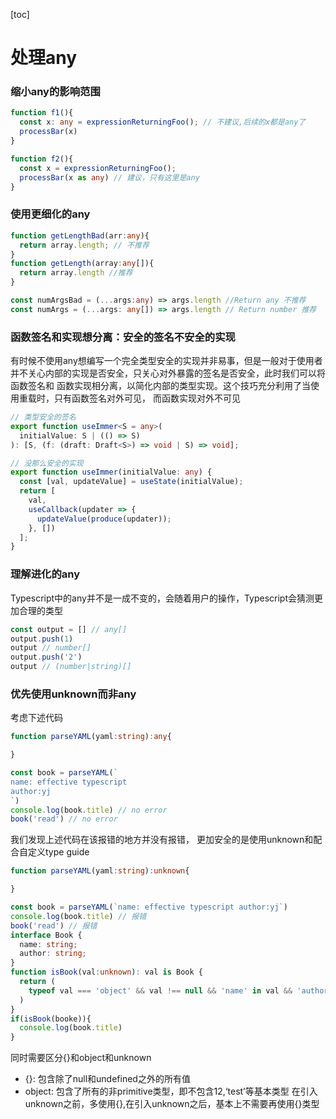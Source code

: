 [toc]

# 处理any

### 缩小any的影响范围

```ts
function f1(){
  const x: any = expressionReturningFoo(); // 不建议,后续的x都是any了
  processBar(x)
}

function f2(){
  const x = expressionReturningFoo();
  processBar(x as any) // 建议，只有这里是any
}
```

### 使用更细化的any

```ts
function getLengthBad(arr:any){
  return array.length; // 不推荐
}
function getLength(array:any[]){
  return array.length //推荐
}

const numArgsBad = (...args:any) => args.length //Return any 不推荐
const numArgs = (...args: any[]) => args.length // Return number 推荐
```

### 函数签名和实现想分离：安全的签名不安全的实现

有时候不使用any想编写一个完全类型安全的实现并非易事，但是一般对于使用者 并不关心内部的实现是否安全，只关心对外暴露的签名是否安全，此时我们可以将函数签名和 函数实现相分离，以简化内部的类型实现。这个技巧充分利用了当使用重载时，只有函数签名对外可见， 而函数实现对外不可见 

```ts
// 类型安全的签名
export function useImmer<S = any>(
  initialValue: S | (() => S)
): [S, (f: (draft: Draft<S>) => void | S) => void];

// 没那么安全的实现
export function useImmer(initialValue: any) {
  const [val, updateValue] = useState(initialValue);
  return [
    val,
    useCallback(updater => {
      updateValue(produce(updater));
    }, [])
  ];
}
```

### 理解进化的any

Typescript中的any并不是一成不变的，会随着用户的操作，Typescript会猜测更加合理的类型

```ts
const output = [] // any[]
output.push(1) 
output // number[]
output.push('2')
output // (number|string)[]
```

### 优先使用unknown而非any

考虑下述代码

```ts
function parseYAML(yaml:string):any{

}

const book = parseYAML(`
name: effective typescript
author:yj
`)
console.log(book.title) // no error
book('read') // no error
```

我们发现上述代码在该报错的地方并没有报错， 更加安全的是使用unknown和配合自定义type guide

```ts
function parseYAML(yaml:string):unknown{

}

const book = parseYAML(`name: effective typescript author:yj`)
console.log(book.title) // 报错 
book('read') // 报错
interface Book {
  name: string;
  author: string;
}
function isBook(val:unknown): val is Book {
  return (
    typeof val === 'object' && val !== null && 'name' in val && 'author' in val
  )
}
if(isBook(booke)){
  console.log(book.title)
}
```

同时需要区分{}和object和unknown

- {}: 包含除了null和undefined之外的所有值
- object: 包含了所有的非primitive类型，即不包含12,‘test’等基本类型 在引入unknown之前，多使用{},在引入unknown之后，基本上不需要再使用{}类型

